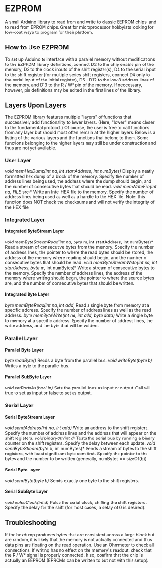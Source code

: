 # EZPROM #
A small Arduino library to read from and write to classic EEPROM chips, and to read from EPROM chips. Great for microprocessor hobbyists looking for low-cost ways to program for their platform.

## How to Use EZPROM ##
To set up Arduino to interface with a parallel memory without modifications to the EZPROM library definitions, connect D2 to the chip enable pin of the memory, D3 to the clock inputs of the shift register(s), D4 to the serial input to the shift register (for multiple series shift registers, connect D4 only to the serial input of the initial register), D5 - D12 to the low 8 address lines of the memory, and D13 to the R / W* pin of the memory. If neccessary, however, pin definitions may be edited in the first lines of the library.

## Layers Upon Layers ##
The EZPROM library features multiple "layers" of functions that successively add functionality to lower layers. (Here, "lower" means closer to the fundamental protocol.) Of course, the user is free to call functions from any layer but should most often remain at the higher layers. Below is a listing of the various layers and the functions that belong to them. Some functions belonging to the higher layers may still be under construction and thus are not yet available.

### User Layer ###
*void memHexDump(int na, int startAddress, int numBytes)*
  Display a neatly formatted hex dump of a block of the memory. Specify the number of address lines being used, the address where the dump should begin, and the number of consecutive bytes that should be read.
*void memWriteFile(int na, FILE* src)*
  Write an Intel HEX file to the memory. Specify the number of address lines being used as well as a handle to the HEX file. Note: this function does NOT check the checksums and will not verify the integrity of the HEX file.

### Integrated Layer ###

#### Integrated ByteStream Layer ####
*void memByteStreamRead(int na, byte* m, int startAddress, int numBytes)*
  Read a stream of consecutive bytes from the memory. Specify the number of address lines, the pointer to where the read bytes should be stored, the address of the memory where reading should begin, and the number of consecutive bytes that should be read.
*void memByteStreamWrite(int na, int startAdress, byte* m, int numBytes)*
  Write a stream of consecutive bytes to the memory. Specify the number of address lines, the address of the memory where writing should begin, the pointer to where the source bytes are, and the number of consecutive bytes that should be written.

#### Integrated Byte Layer ####
*byte memByteRead(int na, int add)*
  Read a single byte from memory at a specific address. Specify the number of address lines as well as the read address.
*byte memByteWrite(int na, int add, byte data)*
  Write a single byte to memory at a specific address. Specify the number of address lines, the write address, and the byte that will be written.

### Parallel Layer ###

#### Parallel Byte Layer ####
*byte readByte()*
  Reads a byte from the parallel bus.
*void writeByte(byte b)*
  Writes a byte to the parallel bus.

#### Parallel SubByte Layer ####
*void setPortsAs(bool in)*
  Sets the parallel lines as input or output. Call will true to set as input or false to set as output.

### Serial Layer ###

#### Serial ByteStream Layer ####
*void sendAddress(int na, int add)*
  Write an address to the shift registers. Specify the number of address lines and the address that will appear on the shift registers.
*void binaryCtr(int d)*
  Tests the serial bus by running a binary counter on the shift registers. Specify the delay between each update.
*void sendByteStream(byte* b, int numBytes)*
  Sends a stream of bytes to the shift registers, with least significant byte sent first. Specify the pointer to the bytes and the number to be written (generally, numBytes == sizeOf(b)).

#### Serial Byte Layer ####
*void sendByte(byte b)*
  Sends exactly one byte to the shift registers.

#### Serial SubByte Layer ####
*void pulseClock(int d)*
  Pulse the serial clock, shifting the shift registers. Specify the delay for the shift (for most cases, a delay of 0 is desired).

## Troubleshooting ##
If the hexdump produces bytes that are consistent across a large block but are random, it is likely that the memory is not actually connected and thus data pins are floating on the read operation. Use an Ohmmeter to check all connections.
If writing has no effect on the memory's readout, check that the R / W* signal is properly connected. If so, confirm that the chip is actually an EEPROM (EPROMs can be written to but not with this setup).
